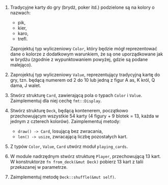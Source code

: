 1. Tradycyjne karty do gry (brydż, poker itd.) podzielone są na kolory o
   nazwach:
    - pik,
    - kier,
    - karo,
    - trefl.

    Zaprojektuj typ wyliczeniowy `Color`, który będzie mógł reprezentować dane
    o kolorze z dodatkowym warunkiem, że są one uporządkowane jak w brydżu
    (zgodnie z wypunktowaniem powyżej, gdzie są podane malejąco).

2. Zaprojektuj typ wyliczeniowy `Value`, reprezentujący tradycyjną kartę do
   gry, tzn. będącą numerem od 2 do 10 lub jedną z figur A as, K król, Q dama,
   J walet.

3. Stwórz strukturę `Card`, zawierającą pola o typach `Color` i `Value`.
   Zaimplementuj dla niej cechę `fmt::Display`.

4. Stwórz strukturę `Deck`, będącą kontenerem, początkowo przechowującym
   wszystkie 54 karty (4 figury + 9 blotek = 13, każda w jednym z czterech
           kolorów). Zaimplementuj metody:
   - `draw() -> Card`, losującą bez zwracania,
   - `len() -> usize`, zwracającą liczbę pozostałych kart.

5. Z typów `Color`, `Value`, `Card` utwórz moduł `playing_cards`.

6. W module nadrzędnym stwórz strukturę `Player`, przechowującą 13 kart. W
   konstruktorze `fn from_deck(&mut Deck)` pobierz 13 kart z talii przekazanej
   w parametrze.

7. Zaimplementuj metodę `Deck::shuffle(&mut self)`.
